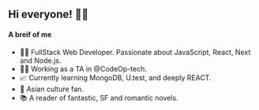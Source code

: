 
## Hi everyone! 🙋‍♀️  

#### A breif of me

- 👩‍💻 FullStack Web Developer. Passionate about JavaScript, React, Next and Node.js.
- 👩‍🏫 Working as a TA in @CodeOp-tech. 
- 📈 Currently learning MongoDB, U.test, and deeply REACT.
- 🏯 Asian culture fan.
- 📚 A reader of fantastic, SF and romantic novels.

